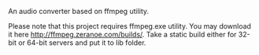 An audio converter based on ffmpeg utility.

Please note that this project requires ffmpeg.exe utility.
You may download it here http://ffmpeg.zeranoe.com/builds/.
Take a static build either for 32-bit or 64-bit servers and put it to lib folder.
